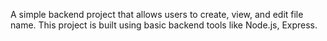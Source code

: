 A simple backend project that allows users to create, view, and edit file name. This project is built using basic backend tools like Node.js, Express.
